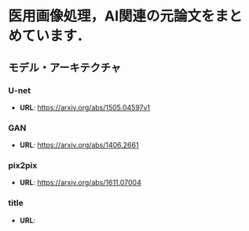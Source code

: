 # 医用画像処理，AI関連の元論文をまとめています．

## モデル・アーキテクチャ
### U-net
- **URL**: https://arxiv.org/abs/1505.04597v1

### GAN
- **URL**: https://arxiv.org/abs/1406.2661

### pix2pix
- **URL**: https://arxiv.org/abs/1611.07004

### title
- **URL**: 
